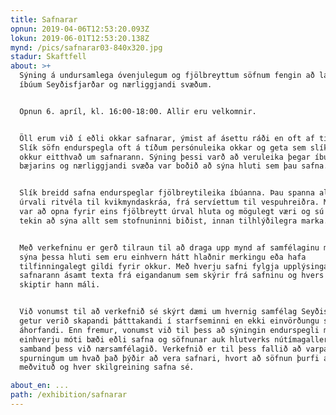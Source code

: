 ```yaml
---
title: Safnarar
opnun: 2019-04-06T12:53:20.093Z
lokun: 2019-06-01T12:53:20.138Z
mynd: /pics/safnarar03-840x320.jpg
stadur: Skaftfell
about: >+
  Sýning á undursamlega óvenjulegum og fjölbreyttum söfnum fengin að láni frá
  íbúum Seyðisfjarðar og nærliggjandi svæðum.


  Opnun 6. apríl, kl. 16:00-18:00. Allir eru velkomnir.


  Öll erum við í eðli okkar safnarar, ýmist af ásettu ráði en oft af tilviljun.
  Slík söfn endurspegla oft á tíðum persónuleika okkar og geta sem slík sagt
  okkur eitthvað um safnarann. Sýning þessi varð að veruleika þegar íbúum
  bæjarins og nærliggjandi svæða var boðið að sýna hluti sem þau safna.


  Slík breidd safna endurspeglar fjölbreytileika íbúanna. Þau spanna allt frá
  úrvali ritvéla til kvikmyndaskráa, frá servíettum til vespuhreiðra. Markmiðið
  var að opna fyrir eins fjölbreytt úrval hluta og mögulegt væri og sú stefna
  tekin að sýna allt sem stofnuninni biðist, innan tilhlýðilegra marka.


  Með verkefninu er gerð tilraun til að draga upp mynd af samfélaginu með því að
  sýna þessa hluti sem eru einhvern hátt hlaðnir merkingu eða hafa
  tilfinningalegt gildi fyrir okkur. Með hverju safni fylgja upplýsingar um
  safnarann ásamt texta frá eigandanum sem skýrir frá safninu og hvers vegna það
  skiptir hann máli.


  Við vonumst til að verkefnið sé skýrt dæmi um hvernig samfélag Seyðisfjarðar
  getur verið skapandi þátttakandi í starfseminni en ekki einvörðungu sem
  áhorfandi. Enn fremur, vonumst við til þess að sýningin endurspegli með
  einhverju móti bæði eðli safna og söfnunar auk hlutverks nútímagallerís og
  samband þess við nærsamfélagið. Verkefnið er til þess fallið að varpa fram
  spurningum um hvað það þýðir að vera safnari, hvort að söfnun þurfi að vera
  meðvituð og hver skilgreining safna sé. 

about_en: ...
path: /exhibition/safnarar
---
```


